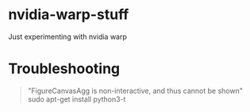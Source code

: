 # nvidia-warp-stuff
Just experimenting with nvidia warp

# Troubleshooting
> "FigureCanvasAgg is non-interactive, and thus cannot be shown" <br>
> sudo apt-get install python3-t
